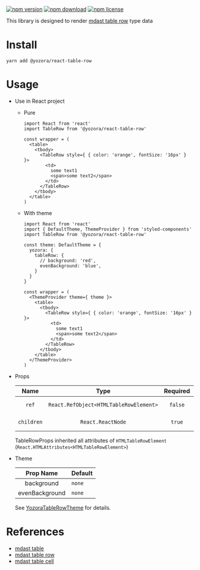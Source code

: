[![npm version](https://img.shields.io/npm/v/@yozora/react-table-row.svg)](https://www.npmjs.com/package/@yozora/react-table-row)
[![npm download](https://img.shields.io/npm/dm/@yozora/react-table-row.svg)](https://www.npmjs.com/package/@yozora/react-table-row)
[![npm license](https://img.shields.io/npm/l/@yozora/react-table-row.svg)](https://www.npmjs.com/package/@yozora/react-table-row)


This library is designed to render [mdast table row][] type data


# Install

  ```shell
  yarn add @yozora/react-table-row
  ```

# Usage
  * Use in React project

    - Pure

      ```tsx
      import React from 'react'
      import TableRow from '@yozora/react-table-row'

      const wrapper = (
        <table>
          <tbody>
            <TableRow style={ { color: 'orange', fontSize: '16px' } }>
              <td>
                some text1
                <span>some text2</span>
              </td>
            </TableRow>
          </tbody>
        </table>
      )
      ```

    - With theme

      ```tsx
      import React from 'react'
      import { DefaultTheme, ThemeProvider } from 'styled-components'
      import TableRow from '@yozora/react-table-row'

      const theme: DefaultTheme = {
        yozora: {
          tableRow: {
            // background: 'red',
            evenBackground: 'blue',
          }
        }
      }

      const wrapper = (
        <ThemeProvider theme={ theme }>
          <table>
            <tbody>
              <TableRow style={ { color: 'orange', fontSize: '16px' } }>
                <td>
                  some text1
                  <span>some text2</span>
                </td>
              </TableRow>
            </tbody>
          </table>
        </ThemeProvider>
      )
      ```

  * Props

     Name       | Type                                    | Required  | Default | Description
    :----------:|:---------------------------------------:|:---------:|:-------:|:-------------
     `ref`      | `React.RefObject<HTMLTableRowElement>`  | `false`   | -       | Forwarded ref callback
     `children` | `React.ReactNode`                       | `true`    | -       | table row contents

    TableRowProps inherited all attributes of `HTMLTableRowElement` (`React.HTMLAttributes<HTMLTableRowElement>`)

  * Theme

     Prop Name      | Default
    :--------------:|:--------------
     background     | `none`
     evenBackground | `none`

    See [YozoraTableRowTheme][] for details.


# References

  - [mdast table][]
  - [mdast table row][]
  - [mdast table cell][]


[mdast table]: https://github.com/syntax-tree/mdast#table
[mdast table row]: https://github.com/syntax-tree/mdast#tablecell
[mdast table cell]: https://github.com/syntax-tree/mdast#tablerow
[YozoraTableRowTheme]: (https://github.com/guanghechen/yozora-react/blob/master/packages/table-row/src/theme.ts)
